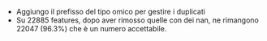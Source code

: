 - Aggiungo il prefisso del tipo omico per gestire i duplicati
- Su 22885 features, dopo aver rimosso quelle con dei nan, ne rimangono 22047 (96.3%) che è un numero accettabile.